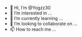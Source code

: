 - 👋 Hi, I’m @Yogzz30
- 👀 I’m interested in ...
- 🌱 I’m currently learning ...
- 💞️ I’m looking to collaborate on ...
- 📫 How to reach me ...

<!---
Yogzz30/YogzzPS is a ✨ special ✨ repository because its `README.md` (this file) appears on your GitHub profile.
You can click the Preview link to take a look at your changes.
--->
